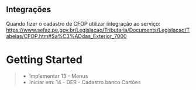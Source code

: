 ## Integrações

Quando fizer o cadastro de CFOP utilizar integração ao serviço:
https://www.sefaz.pe.gov.br/Legislacao/Tributaria/Documents/Legislacao/Tabelas/CFOP.htm#Sa%C3%ADdas_Exterior_7000

# Getting Started

> - Implementar 13 - Menus
> - Iniciar em: 14 - DER - Cadastro banco Cartões